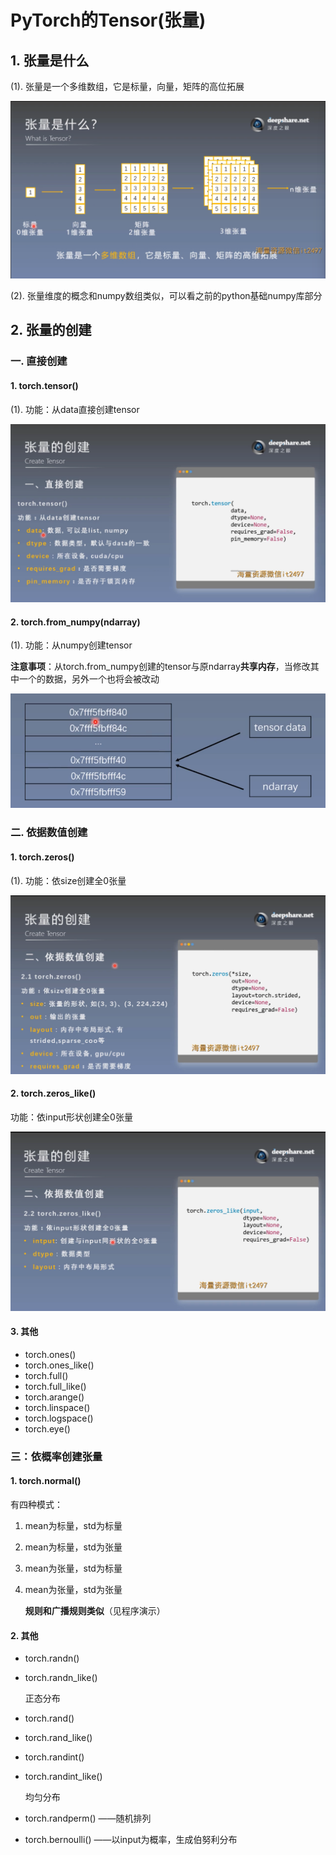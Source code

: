 # PyTorch的Tensor(张量)
## 1. 张量是什么

(1). 张量是一个多维数组，它是标量，向量，矩阵的高位拓展

![1](docs/知识库/计算机和硬件/折叠/ai-self-learning-main/从python开始的ai学习/深度学习%20pytorch/1.张量简介与创建/pcs/1.png "tensor")

(2). 张量维度的概念和numpy数组类似，可以看之前的python基础numpy库部分

## 2. 张量的创建
### 一. 直接创建
#### 1. torch.tensor()

(1). 功能：从data直接创建tensor

![2](docs/知识库/计算机和硬件/折叠/ai-self-learning-main/从python开始的ai学习/深度学习%20pytorch/1.张量简介与创建/pcs/2.png "2")
#### 2. torch.from_numpy(ndarray)
(1). 功能：从numpy创建tensor

**注意事项**：从torch.from_numpy创建的tensor与原ndarray**共享内存**，当修改其中一个的数据，另外一个也将会被改动

![3](docs/知识库/计算机和硬件/折叠/ai-self-learning-main/从python开始的ai学习/深度学习%20pytorch/1.张量简介与创建/pcs/3.png "3")
### 二. 依据数值创建
#### 1. torch.zeros()
(1). 功能：依size创建全0张量

![4](docs/知识库/计算机和硬件/折叠/ai-self-learning-main/从python开始的ai学习/深度学习%20pytorch/1.张量简介与创建/pcs/4.png "4")
#### 2. torch.zeros_like()
功能：依input形状创建全0张量

![5](docs/知识库/计算机和硬件/折叠/ai-self-learning-main/从python开始的ai学习/深度学习%20pytorch/1.张量简介与创建/pcs/5.png "5")

#### 3. 其他
- torch.ones()
- torch.ones_like()
- torch.full()
- torch.full_like()
- torch.arange()
- torch.linspace()
- torch.logspace()
- torch.eye()
### 三：依概率创建张量
#### 1. torch.normal()
有四种模式：
1. mean为标量，std为标量
2. mean为标量，std为张量
3. mean为张量，std为标量
4. mean为张量，std为张量

    **规则和广播规则类似**（见程序演示）
#### 2. 其他
- torch.randn()
- torch.randn_like()

    正态分布
- torch.rand()
- torch.rand_like()
- torch.randint()
- torch.randint_like()

    均匀分布
- torch.randperm()  ——随机排列
- torch.bernoulli()  ——以input为概率，生成伯努利分布